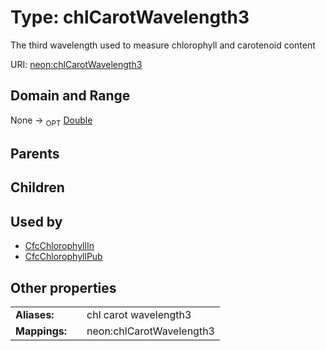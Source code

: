 
# Type: chlCarotWavelength3


The third wavelength used to measure chlorophyll and carotenoid content

URI: [neon:chlCarotWavelength3](https://data.neonscience.org/chlCarotWavelength3)


## Domain and Range

None ->  <sub>OPT</sub> [Double](types/Double.md)

## Parents


## Children


## Used by

 * [CfcChlorophyllIn](CfcChlorophyllIn.md)
 * [CfcChlorophyllPub](CfcChlorophyllPub.md)

## Other properties

|  |  |  |
| --- | --- | --- |
| **Aliases:** | | chl carot wavelength3 |
| **Mappings:** | | neon:chlCarotWavelength3 |

